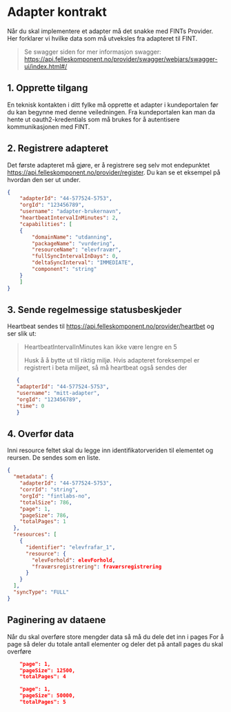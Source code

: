# Adapter kontrakt

Når du skal implementere et adapter må det snakke med FINTs Provider. Her forklarer vi hvilke data som må utveksles fra adapteret til FINT.

> Se swagger siden for mer informasjon
> swagger: https://api.felleskomponent.no/provider/swagger/webjars/swagger-ui/index.html#/

## 1. Opprette tilgang

En teknisk kontakten i ditt fylke må opprette et adapter i kundeportalen før du kan begynne med denne veiledningen. Fra kundeportalen kan
man da hente ut oauth2-kredentials som må brukes for å autentisere kommunikasjonen med FINT. 

## 2. Registrere adapteret

Det første adapteret må gjøre, er å registrere seg selv mot endepunktet https://api.felleskomponent.no/provider/register.
Du kan se et eksempel på hvordan den ser ut under.

```json
{
    "adapterId": "44-577524-5753",
    "orgId": "123456789",
    "username": "adapter-brukernavn",
    "heartbeatIntervalInMinutes": 2,
    "capabilities": [
    {
        "domainName": "utdanning",
        "packageName": "vurdering",
        "resourceName": "elevfravær",
        "fullSyncIntervalInDays": 0,
        "deltaSyncInterval": "IMMEDIATE",
        "component": "string"
    }
    ]
}
```

## 3. Sende regelmessige statusbeskjeder

Heartbeat sendes til https://api.felleskomponent.no/provider/heartbet og ser slik ut:

> HeartbeatIntervalInMinutes kan ikke være lengre en 5
> 
> Husk å å bytte ut til riktig miljø. Hvis adapteret foreksempel er registrert i beta miljøet,
> så må heartbeat også sendes der

 ```json
    {
    "adapterId": "44-577524-5753",
    "username": "mitt-adapter",
    "orgId": "123456789",
    "time": 0
    }
   ```


## 4. Overfør data
Inni resource feltet skal du legge inn identifikatorveriden til elementet og reursen.
De sendes som en liste.

```json
{
  "metadata": {
    "adapterId": "44-577524-5753",
    "corrId": "string",
    "orgId": "fintlabs-no",
    "totalSize": 786,
    "page": 1,
    "pageSize": 786,
    "totalPages": 1
  },
  "resources": [
    {
      "identifier": "elevfrafar_1",
      "resource": {
        "elevForhold": elevForhold,
        "fraværsregistrering": fraværsregistrering
      }
    }
  ],
  "syncType": "FULL"
}

```

## Paginering av dataene

Når du skal overføre store mengder data så må du dele det inn i pages
For å page så deler du totale antall elementer og deler det på antall pages du skal overføre

```json
    "page": 1,
    "pageSize": 12500,
    "totalPages": 4
```

```json
    "page": 1,
    "pageSize": 50000,
    "totalPages": 5
```


